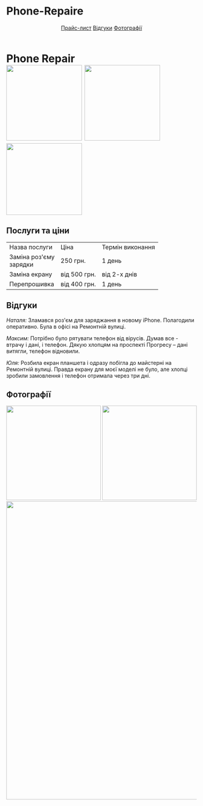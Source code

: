 # Phone-Repaire
<html>
    <head>
            <link rel="stylesheet" href="style.css"/>
                                                          </head>
    <body>
        <header>
            <a href="#price">Прайс-лист</a> <a href="#reviews">Відгуки</a> <a href="#photos">Фотографії</a>
        </header>
        <main>
            <h1>Phone Repair<br/><img src="/uploads/2020/11/soldering-5117508_1280_0_1605278553.png" width="200px"/> <img src="/uploads/2020/11/tool-145376_1280_0_1605278554.png" width="200px"/> <img src="/uploads/2020/11/guy-1424911_1280_0_1605278554.png" width="200px" height="190px"/></h1>
            <h2 id="price">Послуги та ціни</h2>
            <table>
                <tr>
                    <td>Назва послуги</td>
                    <td>Ціна</td>
                    <td>Термін виконання</td>
                </tr>
                <tr>
                    <td>Заміна роз'єму <br/>зарядки</td>
                    <td>250 грн.</td>
                    <td>1 день</td>
                </tr>
                <tr>
                    <td>Заміна екрану</td>
                    <td>від 500 грн.</td>
                    <td>від 2-х днів</td>
                </tr>
                <tr>
                    <td>Перепрошивка</td>
                    <td>від 400 грн.</td>
                    <td>1 день</td>
                </tr>
            </table>
            <h2 id="reviews">Відгуки</h2>
            <p><i>Наталя: </i>Зламався роз'єм для заряджання в новому iPhone. Полагодили оперативно. Була в офісі на Ремонтній вулиці.</p>
            <p><i>Максим: </i>Потрібно було рятувати телефон від вірусів. Думав все - втрачу і дані, і телефон. Дякую хлопцям на проспекті Прогресу – дані витягли, телефон відновили.</p>
            <p><i>Юля: </i>Розбила екран планшета і одразу побігла до майстерні на Ремонтній вулиці. Правда екрану для моєї моделі не було, але хлопці зробили замовлення і телефон отримала через три дні.</p>
            <h2 id="photos">Фотографії</h2>
            <img src="/uploads/2020/11/broken-3653897_1920_0_1605280313.jpg" height="250px"/> <img src="/uploads/2020/11/mobile-phone-2510529_1920_0_1605280314.jpg" height="250px"/><br/>
            <img src="/uploads/2020/11/mobile-phone-4381895_1920_0_1605280472.jpg" width="790px"/>
        </main>
    </body>
</html>
